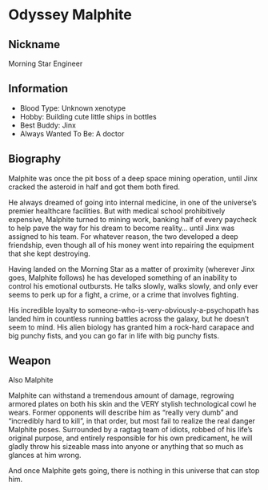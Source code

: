 # Odyssey Malphite

## Nickname
Morning Star Engineer

## Information
- Blood Type: Unknown xenotype
- Hobby: Building cute little ships in bottles
- Best Buddy: Jinx
- Always Wanted To Be: A doctor

## Biography
Malphite was once the pit boss of a deep space mining operation, until Jinx 
cracked the asteroid in half and got them both fired.

He always dreamed of going into internal medicine, in one of the universe’s 
premier healthcare facilities. But with medical school prohibitively expensive, 
Malphite turned to mining work, banking half of every paycheck to help pave the 
way for his dream to become reality… until Jinx was assigned to his team. For 
whatever reason, the two developed a deep friendship, even though all of his 
money went into repairing the equipment that she kept destroying.

Having landed on the Morning Star as a matter of proximity (wherever Jinx goes, 
Malphite follows) he has developed something of an inability to control his 
emotional outbursts. He talks slowly, walks slowly, and only ever seems to perk 
up for a fight, a crime, or a crime that involves fighting.

His incredible loyalty to someone-who-is-very-obviously-a-psychopath has landed 
him in countless running battles across the galaxy, but he doesn’t seem to 
mind. His alien biology has granted him a rock-hard carapace and big punchy 
fists, and you can go far in life with big punchy fists.

## Weapon
Also Malphite

Malphite can withstand a tremendous amount of damage, regrowing armored plates 
on both his skin and the VERY stylish technological cowl he wears. Former 
opponents will describe him as “really very dumb” and “incredibly hard to 
kill”, in that order, but most fail to realize the real danger Malphite poses. 
Surrounded by a ragtag team of idiots, robbed of his life’s original purpose, 
and entirely responsible for his own predicament, he will gladly throw his 
sizeable mass into anyone or anything that so much as glances at him wrong.

And once Malphite gets going, there is nothing in this universe that can stop 
him.